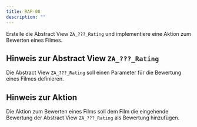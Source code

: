 ```yaml
---
title: RAP-08
description: ""
---
```


Erstelle die Abstract View `ZA_???_Rating` und implementiere eine Aktion zum Bewerten eines Filmes.

## Hinweis zur Abstract View `ZA_???_Rating`

Die Abstract View `ZA_???_Rating` soll einen Parameter für die Bewertung eines Filmes definieren.

## Hinweis zur Aktion

Die Aktion zum Bewerten eines Films soll dem Film die eingehende Bewertung der Abstract View `ZA_???_Rating` als Bewertung hinzufügen.


